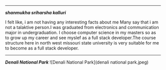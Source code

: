 
---

***shanmukha sriharsha kalluri***

I felt like, i am not having any interesting facts about me Many say that i am not a talaktive person.I was graduated from electronics
 and communication major in undergraduation. I choose computer science in my masters so as to grow up my career and see myslef as a
  full stack developer.The course structure here in north west missouri state university is very suitable for me to become as a full 
  stack developer.

  ---

  ***Denali National Park***
  ![Denali National Park](denali national park.jpeg)  


